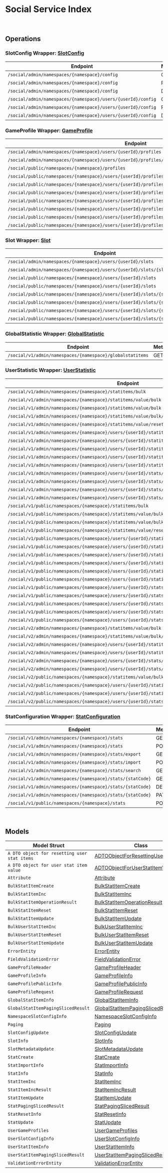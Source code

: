 # Social Service Index

&nbsp;

## Operations

### SlotConfig Wrapper:  [SlotConfig](../services-api/pkg/service/social/slotConfig.go)
| Endpoint | Method | ID | Class | Wrapper | Example |
|---|---|---|---|---|---|
| `/social/admin/namespaces/{namespace}/config` | GET | GetNamespaceSlotConfigShort | [GetNamespaceSlotConfigShort](../social-sdk/pkg/socialclient/slot_config/slot_config_client.go) | [GetNamespaceSlotConfigShort](../services-api/pkg/service/social/slotConfig.go) | [GetNamespaceSlotConfigShort](../samples/cli/cmd/social/slotConfig/getNamespaceSlotConfig.go) |
| `/social/admin/namespaces/{namespace}/config` | PUT | UpdateNamespaceSlotConfigShort | [UpdateNamespaceSlotConfigShort](../social-sdk/pkg/socialclient/slot_config/slot_config_client.go) | [UpdateNamespaceSlotConfigShort](../services-api/pkg/service/social/slotConfig.go) | [UpdateNamespaceSlotConfigShort](../samples/cli/cmd/social/slotConfig/updateNamespaceSlotConfig.go) |
| `/social/admin/namespaces/{namespace}/config` | DELETE | DeleteNamespaceSlotConfigShort | [DeleteNamespaceSlotConfigShort](../social-sdk/pkg/socialclient/slot_config/slot_config_client.go) | [DeleteNamespaceSlotConfigShort](../services-api/pkg/service/social/slotConfig.go) | [DeleteNamespaceSlotConfigShort](../samples/cli/cmd/social/slotConfig/deleteNamespaceSlotConfig.go) |
| `/social/admin/namespaces/{namespace}/users/{userId}/config` | GET | GetUserSlotConfigShort | [GetUserSlotConfigShort](../social-sdk/pkg/socialclient/slot_config/slot_config_client.go) | [GetUserSlotConfigShort](../services-api/pkg/service/social/slotConfig.go) | [GetUserSlotConfigShort](../samples/cli/cmd/social/slotConfig/getUserSlotConfig.go) |
| `/social/admin/namespaces/{namespace}/users/{userId}/config` | PUT | UpdateUserSlotConfigShort | [UpdateUserSlotConfigShort](../social-sdk/pkg/socialclient/slot_config/slot_config_client.go) | [UpdateUserSlotConfigShort](../services-api/pkg/service/social/slotConfig.go) | [UpdateUserSlotConfigShort](../samples/cli/cmd/social/slotConfig/updateUserSlotConfig.go) |
| `/social/admin/namespaces/{namespace}/users/{userId}/config` | DELETE | DeleteUserSlotConfigShort | [DeleteUserSlotConfigShort](../social-sdk/pkg/socialclient/slot_config/slot_config_client.go) | [DeleteUserSlotConfigShort](../services-api/pkg/service/social/slotConfig.go) | [DeleteUserSlotConfigShort](../samples/cli/cmd/social/slotConfig/deleteUserSlotConfig.go) |

### GameProfile Wrapper:  [GameProfile](../services-api/pkg/service/social/gameProfile.go)
| Endpoint | Method | ID | Class | Wrapper | Example |
|---|---|---|---|---|---|
| `/social/admin/namespaces/{namespace}/users/{userId}/profiles` | GET | GetUserProfilesShort | [GetUserProfilesShort](../social-sdk/pkg/socialclient/game_profile/game_profile_client.go) | [GetUserProfilesShort](../services-api/pkg/service/social/gameProfile.go) | [GetUserProfilesShort](../samples/cli/cmd/social/gameProfile/getUserProfiles.go) |
| `/social/admin/namespaces/{namespace}/users/{userId}/profiles/{profileId}` | GET | GetProfileShort | [GetProfileShort](../social-sdk/pkg/socialclient/game_profile/game_profile_client.go) | [GetProfileShort](../services-api/pkg/service/social/gameProfile.go) | [GetProfileShort](../samples/cli/cmd/social/gameProfile/getProfile.go) |
| `/social/public/namespaces/{namespace}/profiles` | GET | PublicGetUserGameProfilesShort | [PublicGetUserGameProfilesShort](../social-sdk/pkg/socialclient/game_profile/game_profile_client.go) | [PublicGetUserGameProfilesShort](../services-api/pkg/service/social/gameProfile.go) | [PublicGetUserGameProfilesShort](../samples/cli/cmd/social/gameProfile/publicGetUserGameProfiles.go) |
| `/social/public/namespaces/{namespace}/users/{userId}/profiles` | GET | PublicGetUserProfilesShort | [PublicGetUserProfilesShort](../social-sdk/pkg/socialclient/game_profile/game_profile_client.go) | [PublicGetUserProfilesShort](../services-api/pkg/service/social/gameProfile.go) | [PublicGetUserProfilesShort](../samples/cli/cmd/social/gameProfile/publicGetUserProfiles.go) |
| `/social/public/namespaces/{namespace}/users/{userId}/profiles` | POST | PublicCreateProfileShort | [PublicCreateProfileShort](../social-sdk/pkg/socialclient/game_profile/game_profile_client.go) | [PublicCreateProfileShort](../services-api/pkg/service/social/gameProfile.go) | [PublicCreateProfileShort](../samples/cli/cmd/social/gameProfile/publicCreateProfile.go) |
| `/social/public/namespaces/{namespace}/users/{userId}/profiles/{profileId}` | GET | PublicGetProfileShort | [PublicGetProfileShort](../social-sdk/pkg/socialclient/game_profile/game_profile_client.go) | [PublicGetProfileShort](../services-api/pkg/service/social/gameProfile.go) | [PublicGetProfileShort](../samples/cli/cmd/social/gameProfile/publicGetProfile.go) |
| `/social/public/namespaces/{namespace}/users/{userId}/profiles/{profileId}` | PUT | PublicUpdateProfileShort | [PublicUpdateProfileShort](../social-sdk/pkg/socialclient/game_profile/game_profile_client.go) | [PublicUpdateProfileShort](../services-api/pkg/service/social/gameProfile.go) | [PublicUpdateProfileShort](../samples/cli/cmd/social/gameProfile/publicUpdateProfile.go) |
| `/social/public/namespaces/{namespace}/users/{userId}/profiles/{profileId}` | DELETE | PublicDeleteProfileShort | [PublicDeleteProfileShort](../social-sdk/pkg/socialclient/game_profile/game_profile_client.go) | [PublicDeleteProfileShort](../services-api/pkg/service/social/gameProfile.go) | [PublicDeleteProfileShort](../samples/cli/cmd/social/gameProfile/publicDeleteProfile.go) |
| `/social/public/namespaces/{namespace}/users/{userId}/profiles/{profileId}/attributes/{attributeName}` | GET | PublicGetProfileAttributeShort | [PublicGetProfileAttributeShort](../social-sdk/pkg/socialclient/game_profile/game_profile_client.go) | [PublicGetProfileAttributeShort](../services-api/pkg/service/social/gameProfile.go) | [PublicGetProfileAttributeShort](../samples/cli/cmd/social/gameProfile/publicGetProfileAttribute.go) |
| `/social/public/namespaces/{namespace}/users/{userId}/profiles/{profileId}/attributes/{attributeName}` | PUT | PublicUpdateAttributeShort | [PublicUpdateAttributeShort](../social-sdk/pkg/socialclient/game_profile/game_profile_client.go) | [PublicUpdateAttributeShort](../services-api/pkg/service/social/gameProfile.go) | [PublicUpdateAttributeShort](../samples/cli/cmd/social/gameProfile/publicUpdateAttribute.go) |

### Slot Wrapper:  [Slot](../services-api/pkg/service/social/slot.go)
| Endpoint | Method | ID | Class | Wrapper | Example |
|---|---|---|---|---|---|
| `/social/admin/namespaces/{namespace}/users/{userId}/slots` | GET | GetUserNamespaceSlotsShort | [GetUserNamespaceSlotsShort](../social-sdk/pkg/socialclient/slot/slot_client.go) | [GetUserNamespaceSlotsShort](../services-api/pkg/service/social/slot.go) | [GetUserNamespaceSlotsShort](../samples/cli/cmd/social/slot/getUserNamespaceSlots.go) |
| `/social/admin/namespaces/{namespace}/users/{userId}/slots/{slotId}` | GET | GetSlotDataShort | [GetSlotDataShort](../social-sdk/pkg/socialclient/slot/slot_client.go) | [GetSlotDataShort](../services-api/pkg/service/social/slot.go) | [GetSlotDataShort](../samples/cli/cmd/social/slot/getSlotData.go) |
| `/social/public/namespaces/{namespace}/users/{userId}/slots` | GET | PublicGetUserNamespaceSlotsShort | [PublicGetUserNamespaceSlotsShort](../social-sdk/pkg/socialclient/slot/slot_client.go) | [PublicGetUserNamespaceSlotsShort](../services-api/pkg/service/social/slot.go) | [PublicGetUserNamespaceSlotsShort](../samples/cli/cmd/social/slot/publicGetUserNamespaceSlots.go) |
| `/social/public/namespaces/{namespace}/users/{userId}/slots` | POST | PublicCreateUserNamespaceSlotShort | [PublicCreateUserNamespaceSlotShort](../social-sdk/pkg/socialclient/slot/slot_client.go) | [PublicCreateUserNamespaceSlotShort](../services-api/pkg/service/social/slot.go) | [PublicCreateUserNamespaceSlotShort](../samples/cli/cmd/social/slot/publicCreateUserNamespaceSlot.go) |
| `/social/public/namespaces/{namespace}/users/{userId}/slots/{slotId}` | GET | PublicGetSlotDataShort | [PublicGetSlotDataShort](../social-sdk/pkg/socialclient/slot/slot_client.go) | [PublicGetSlotDataShort](../services-api/pkg/service/social/slot.go) | [PublicGetSlotDataShort](../samples/cli/cmd/social/slot/publicGetSlotData.go) |
| `/social/public/namespaces/{namespace}/users/{userId}/slots/{slotId}` | PUT | PublicUpdateUserNamespaceSlotShort | [PublicUpdateUserNamespaceSlotShort](../social-sdk/pkg/socialclient/slot/slot_client.go) | [PublicUpdateUserNamespaceSlotShort](../services-api/pkg/service/social/slot.go) | [PublicUpdateUserNamespaceSlotShort](../samples/cli/cmd/social/slot/publicUpdateUserNamespaceSlot.go) |
| `/social/public/namespaces/{namespace}/users/{userId}/slots/{slotId}` | DELETE | PublicDeleteUserNamespaceSlotShort | [PublicDeleteUserNamespaceSlotShort](../social-sdk/pkg/socialclient/slot/slot_client.go) | [PublicDeleteUserNamespaceSlotShort](../services-api/pkg/service/social/slot.go) | [PublicDeleteUserNamespaceSlotShort](../samples/cli/cmd/social/slot/publicDeleteUserNamespaceSlot.go) |
| `/social/public/namespaces/{namespace}/users/{userId}/slots/{slotId}/metadata` | PUT | PublicUpdateUserNamespaceSlotMetadataShort | [PublicUpdateUserNamespaceSlotMetadataShort](../social-sdk/pkg/socialclient/slot/slot_client.go) | [PublicUpdateUserNamespaceSlotMetadataShort](../services-api/pkg/service/social/slot.go) | [PublicUpdateUserNamespaceSlotMetadataShort](../samples/cli/cmd/social/slot/publicUpdateUserNamespaceSlotMetadata.go) |

### GlobalStatistic Wrapper:  [GlobalStatistic](../services-api/pkg/service/social/globalStatistic.go)
| Endpoint | Method | ID | Class | Wrapper | Example |
|---|---|---|---|---|---|
| `/social/v1/admin/namespaces/{namespace}/globalstatitems` | GET | GetGlobalStatItemsShort | [GetGlobalStatItemsShort](../social-sdk/pkg/socialclient/global_statistic/global_statistic_client.go) | [GetGlobalStatItemsShort](../services-api/pkg/service/social/globalStatistic.go) | [GetGlobalStatItemsShort](../samples/cli/cmd/social/globalStatistic/getGlobalStatItems.go) |

### UserStatistic Wrapper:  [UserStatistic](../services-api/pkg/service/social/userStatistic.go)
| Endpoint | Method | ID | Class | Wrapper | Example |
|---|---|---|---|---|---|
| `/social/v1/admin/namespaces/{namespace}/statitems/bulk` | GET | BulkFetchStatItemsShort | [BulkFetchStatItemsShort](../social-sdk/pkg/socialclient/user_statistic/user_statistic_client.go) | [BulkFetchStatItemsShort](../services-api/pkg/service/social/userStatistic.go) | [BulkFetchStatItemsShort](../samples/cli/cmd/social/userStatistic/bulkFetchStatItems.go) |
| `/social/v1/admin/namespaces/{namespace}/statitems/value/bulk` | PUT | BulkIncUserStatItemShort | [BulkIncUserStatItemShort](../social-sdk/pkg/socialclient/user_statistic/user_statistic_client.go) | [BulkIncUserStatItemShort](../services-api/pkg/service/social/userStatistic.go) | [BulkIncUserStatItemShort](../samples/cli/cmd/social/userStatistic/bulkIncUserStatItem.go) |
| `/social/v1/admin/namespaces/{namespace}/statitems/value/bulk` | PATCH | BulkIncUserStatItemValueShort | [BulkIncUserStatItemValueShort](../social-sdk/pkg/socialclient/user_statistic/user_statistic_client.go) | [BulkIncUserStatItemValueShort](../services-api/pkg/service/social/userStatistic.go) | [BulkIncUserStatItemValueShort](../samples/cli/cmd/social/userStatistic/bulkIncUserStatItemValue.go) |
| `/social/v1/admin/namespaces/{namespace}/statitems/value/bulk/getOrDefault` | GET | BulkFetchOrDefaultStatItemsShort | [BulkFetchOrDefaultStatItemsShort](../social-sdk/pkg/socialclient/user_statistic/user_statistic_client.go) | [BulkFetchOrDefaultStatItemsShort](../services-api/pkg/service/social/userStatistic.go) | [BulkFetchOrDefaultStatItemsShort](../samples/cli/cmd/social/userStatistic/bulkFetchOrDefaultStatItems.go) |
| `/social/v1/admin/namespaces/{namespace}/statitems/value/reset/bulk` | PUT | BulkResetUserStatItemShort | [BulkResetUserStatItemShort](../social-sdk/pkg/socialclient/user_statistic/user_statistic_client.go) | [BulkResetUserStatItemShort](../services-api/pkg/service/social/userStatistic.go) | [BulkResetUserStatItemShort](../samples/cli/cmd/social/userStatistic/bulkResetUserStatItem.go) |
| `/social/v1/admin/namespaces/{namespace}/users/{userId}/statitems` | GET | GetUserStatItemsShort | [GetUserStatItemsShort](../social-sdk/pkg/socialclient/user_statistic/user_statistic_client.go) | [GetUserStatItemsShort](../services-api/pkg/service/social/userStatistic.go) | [GetUserStatItemsShort](../samples/cli/cmd/social/userStatistic/getUserStatItems.go) |
| `/social/v1/admin/namespaces/{namespace}/users/{userId}/statitems/bulk` | POST | BulkCreateUserStatItemsShort | [BulkCreateUserStatItemsShort](../social-sdk/pkg/socialclient/user_statistic/user_statistic_client.go) | [BulkCreateUserStatItemsShort](../services-api/pkg/service/social/userStatistic.go) | [BulkCreateUserStatItemsShort](../samples/cli/cmd/social/userStatistic/bulkCreateUserStatItems.go) |
| `/social/v1/admin/namespaces/{namespace}/users/{userId}/statitems/value/bulk` | PUT | BulkIncUserStatItem1Short | [BulkIncUserStatItem1Short](../social-sdk/pkg/socialclient/user_statistic/user_statistic_client.go) | [BulkIncUserStatItem1Short](../services-api/pkg/service/social/userStatistic.go) | [BulkIncUserStatItem1Short](../samples/cli/cmd/social/userStatistic/bulkIncUserStatItem1.go) |
| `/social/v1/admin/namespaces/{namespace}/users/{userId}/statitems/value/bulk` | PATCH | BulkIncUserStatItemValue1Short | [BulkIncUserStatItemValue1Short](../social-sdk/pkg/socialclient/user_statistic/user_statistic_client.go) | [BulkIncUserStatItemValue1Short](../services-api/pkg/service/social/userStatistic.go) | [BulkIncUserStatItemValue1Short](../samples/cli/cmd/social/userStatistic/bulkIncUserStatItemValue1.go) |
| `/social/v1/admin/namespaces/{namespace}/users/{userId}/statitems/value/reset/bulk` | PUT | BulkResetUserStatItem1Short | [BulkResetUserStatItem1Short](../social-sdk/pkg/socialclient/user_statistic/user_statistic_client.go) | [BulkResetUserStatItem1Short](../services-api/pkg/service/social/userStatistic.go) | [BulkResetUserStatItem1Short](../samples/cli/cmd/social/userStatistic/bulkResetUserStatItem1.go) |
| `/social/v1/admin/namespaces/{namespace}/users/{userId}/stats/{statCode}/statitems` | POST | CreateUserStatItemShort | [CreateUserStatItemShort](../social-sdk/pkg/socialclient/user_statistic/user_statistic_client.go) | [CreateUserStatItemShort](../services-api/pkg/service/social/userStatistic.go) | [CreateUserStatItemShort](../samples/cli/cmd/social/userStatistic/createUserStatItem.go) |
| `/social/v1/admin/namespaces/{namespace}/users/{userId}/stats/{statCode}/statitems` | DELETE | DeleteUserStatItemsShort | [DeleteUserStatItemsShort](../social-sdk/pkg/socialclient/user_statistic/user_statistic_client.go) | [DeleteUserStatItemsShort](../services-api/pkg/service/social/userStatistic.go) | [DeleteUserStatItemsShort](../samples/cli/cmd/social/userStatistic/deleteUserStatItems.go) |
| `/social/v1/admin/namespaces/{namespace}/users/{userId}/stats/{statCode}/statitems/value` | PATCH | IncUserStatItemValueShort | [IncUserStatItemValueShort](../social-sdk/pkg/socialclient/user_statistic/user_statistic_client.go) | [IncUserStatItemValueShort](../services-api/pkg/service/social/userStatistic.go) | [IncUserStatItemValueShort](../samples/cli/cmd/social/userStatistic/incUserStatItemValue.go) |
| `/social/v1/admin/namespaces/{namespace}/users/{userId}/stats/{statCode}/statitems/value/reset` | PUT | ResetUserStatItemValueShort | [ResetUserStatItemValueShort](../social-sdk/pkg/socialclient/user_statistic/user_statistic_client.go) | [ResetUserStatItemValueShort](../services-api/pkg/service/social/userStatistic.go) | [ResetUserStatItemValueShort](../samples/cli/cmd/social/userStatistic/resetUserStatItemValue.go) |
| `/social/v1/public/namespaces/{namespace}/statitems/bulk` | GET | BulkFetchStatItems1Short | [BulkFetchStatItems1Short](../social-sdk/pkg/socialclient/user_statistic/user_statistic_client.go) | [BulkFetchStatItems1Short](../services-api/pkg/service/social/userStatistic.go) | [BulkFetchStatItems1Short](../samples/cli/cmd/social/userStatistic/bulkFetchStatItems1.go) |
| `/social/v1/public/namespaces/{namespace}/statitems/value/bulk` | PUT | PublicBulkIncUserStatItemShort | [PublicBulkIncUserStatItemShort](../social-sdk/pkg/socialclient/user_statistic/user_statistic_client.go) | [PublicBulkIncUserStatItemShort](../services-api/pkg/service/social/userStatistic.go) | [PublicBulkIncUserStatItemShort](../samples/cli/cmd/social/userStatistic/publicBulkIncUserStatItem.go) |
| `/social/v1/public/namespaces/{namespace}/statitems/value/bulk` | PATCH | PublicBulkIncUserStatItemValueShort | [PublicBulkIncUserStatItemValueShort](../social-sdk/pkg/socialclient/user_statistic/user_statistic_client.go) | [PublicBulkIncUserStatItemValueShort](../services-api/pkg/service/social/userStatistic.go) | [PublicBulkIncUserStatItemValueShort](../samples/cli/cmd/social/userStatistic/publicBulkIncUserStatItemValue.go) |
| `/social/v1/public/namespaces/{namespace}/statitems/value/reset/bulk` | PUT | BulkResetUserStatItem2Short | [BulkResetUserStatItem2Short](../social-sdk/pkg/socialclient/user_statistic/user_statistic_client.go) | [BulkResetUserStatItem2Short](../services-api/pkg/service/social/userStatistic.go) | [BulkResetUserStatItem2Short](../samples/cli/cmd/social/userStatistic/bulkResetUserStatItem2.go) |
| `/social/v1/public/namespaces/{namespace}/users/{userId}/statitems` | GET | PublicQueryUserStatItemsShort | [PublicQueryUserStatItemsShort](../social-sdk/pkg/socialclient/user_statistic/user_statistic_client.go) | [PublicQueryUserStatItemsShort](../services-api/pkg/service/social/userStatistic.go) | [PublicQueryUserStatItemsShort](../samples/cli/cmd/social/userStatistic/publicQueryUserStatItems.go) |
| `/social/v1/public/namespaces/{namespace}/users/{userId}/statitems/bulk` | POST | PublicBulkCreateUserStatItemsShort | [PublicBulkCreateUserStatItemsShort](../social-sdk/pkg/socialclient/user_statistic/user_statistic_client.go) | [PublicBulkCreateUserStatItemsShort](../services-api/pkg/service/social/userStatistic.go) | [PublicBulkCreateUserStatItemsShort](../samples/cli/cmd/social/userStatistic/publicBulkCreateUserStatItems.go) |
| `/social/v1/public/namespaces/{namespace}/users/{userId}/statitems/value/bulk` | GET | PublicQueryUserStatItems1Short | [PublicQueryUserStatItems1Short](../social-sdk/pkg/socialclient/user_statistic/user_statistic_client.go) | [PublicQueryUserStatItems1Short](../services-api/pkg/service/social/userStatistic.go) | [PublicQueryUserStatItems1Short](../samples/cli/cmd/social/userStatistic/publicQueryUserStatItems1.go) |
| `/social/v1/public/namespaces/{namespace}/users/{userId}/statitems/value/bulk` | PUT | PublicBulkIncUserStatItem1Short | [PublicBulkIncUserStatItem1Short](../social-sdk/pkg/socialclient/user_statistic/user_statistic_client.go) | [PublicBulkIncUserStatItem1Short](../services-api/pkg/service/social/userStatistic.go) | [PublicBulkIncUserStatItem1Short](../samples/cli/cmd/social/userStatistic/publicBulkIncUserStatItem1.go) |
| `/social/v1/public/namespaces/{namespace}/users/{userId}/statitems/value/bulk` | PATCH | BulkIncUserStatItemValue2Short | [BulkIncUserStatItemValue2Short](../social-sdk/pkg/socialclient/user_statistic/user_statistic_client.go) | [BulkIncUserStatItemValue2Short](../services-api/pkg/service/social/userStatistic.go) | [BulkIncUserStatItemValue2Short](../samples/cli/cmd/social/userStatistic/bulkIncUserStatItemValue2.go) |
| `/social/v1/public/namespaces/{namespace}/users/{userId}/statitems/value/reset/bulk` | PUT | BulkResetUserStatItem3Short | [BulkResetUserStatItem3Short](../social-sdk/pkg/socialclient/user_statistic/user_statistic_client.go) | [BulkResetUserStatItem3Short](../services-api/pkg/service/social/userStatistic.go) | [BulkResetUserStatItem3Short](../samples/cli/cmd/social/userStatistic/bulkResetUserStatItem3.go) |
| `/social/v1/public/namespaces/{namespace}/users/{userId}/stats/{statCode}/statitems` | POST | PublicCreateUserStatItemShort | [PublicCreateUserStatItemShort](../social-sdk/pkg/socialclient/user_statistic/user_statistic_client.go) | [PublicCreateUserStatItemShort](../services-api/pkg/service/social/userStatistic.go) | [PublicCreateUserStatItemShort](../samples/cli/cmd/social/userStatistic/publicCreateUserStatItem.go) |
| `/social/v1/public/namespaces/{namespace}/users/{userId}/stats/{statCode}/statitems` | DELETE | DeleteUserStatItems1Short | [DeleteUserStatItems1Short](../social-sdk/pkg/socialclient/user_statistic/user_statistic_client.go) | [DeleteUserStatItems1Short](../services-api/pkg/service/social/userStatistic.go) | [DeleteUserStatItems1Short](../samples/cli/cmd/social/userStatistic/deleteUserStatItems1.go) |
| `/social/v1/public/namespaces/{namespace}/users/{userId}/stats/{statCode}/statitems/value` | PUT | PublicIncUserStatItemShort | [PublicIncUserStatItemShort](../social-sdk/pkg/socialclient/user_statistic/user_statistic_client.go) | [PublicIncUserStatItemShort](../services-api/pkg/service/social/userStatistic.go) | [PublicIncUserStatItemShort](../samples/cli/cmd/social/userStatistic/publicIncUserStatItem.go) |
| `/social/v1/public/namespaces/{namespace}/users/{userId}/stats/{statCode}/statitems/value` | PATCH | PublicIncUserStatItemValueShort | [PublicIncUserStatItemValueShort](../social-sdk/pkg/socialclient/user_statistic/user_statistic_client.go) | [PublicIncUserStatItemValueShort](../services-api/pkg/service/social/userStatistic.go) | [PublicIncUserStatItemValueShort](../samples/cli/cmd/social/userStatistic/publicIncUserStatItemValue.go) |
| `/social/v1/public/namespaces/{namespace}/users/{userId}/stats/{statCode}/statitems/value/reset` | PUT | ResetUserStatItemValue1Short | [ResetUserStatItemValue1Short](../social-sdk/pkg/socialclient/user_statistic/user_statistic_client.go) | [ResetUserStatItemValue1Short](../services-api/pkg/service/social/userStatistic.go) | [ResetUserStatItemValue1Short](../samples/cli/cmd/social/userStatistic/resetUserStatItemValue1.go) |
| `/social/v2/admin/namespaces/{namespace}/statitems/value/bulk` | PUT | BulkUpdateUserStatItemV2Short | [BulkUpdateUserStatItemV2Short](../social-sdk/pkg/socialclient/user_statistic/user_statistic_client.go) | [BulkUpdateUserStatItemV2Short](../services-api/pkg/service/social/userStatistic.go) | [BulkUpdateUserStatItemV2Short](../samples/cli/cmd/social/userStatistic/bulkUpdateUserStatItemV2.go) |
| `/social/v2/admin/namespaces/{namespace}/statitems/value/bulk/getOrDefault` | GET | BulkFetchOrDefaultStatItems1Short | [BulkFetchOrDefaultStatItems1Short](../social-sdk/pkg/socialclient/user_statistic/user_statistic_client.go) | [BulkFetchOrDefaultStatItems1Short](../services-api/pkg/service/social/userStatistic.go) | [BulkFetchOrDefaultStatItems1Short](../samples/cli/cmd/social/userStatistic/bulkFetchOrDefaultStatItems1.go) |
| `/social/v2/admin/namespaces/{namespace}/users/{userId}/statitems/value/bulk` | PUT | BulkUpdateUserStatItemShort | [BulkUpdateUserStatItemShort](../social-sdk/pkg/socialclient/user_statistic/user_statistic_client.go) | [BulkUpdateUserStatItemShort](../services-api/pkg/service/social/userStatistic.go) | [BulkUpdateUserStatItemShort](../samples/cli/cmd/social/userStatistic/bulkUpdateUserStatItem.go) |
| `/social/v2/admin/namespaces/{namespace}/users/{userId}/statitems/value/reset/bulk` | PUT | BulkResetUserStatItemValuesShort | [BulkResetUserStatItemValuesShort](../social-sdk/pkg/socialclient/user_statistic/user_statistic_client.go) | [BulkResetUserStatItemValuesShort](../services-api/pkg/service/social/userStatistic.go) | [BulkResetUserStatItemValuesShort](../samples/cli/cmd/social/userStatistic/bulkResetUserStatItemValues.go) |
| `/social/v2/admin/namespaces/{namespace}/users/{userId}/stats/{statCode}/statitems` | DELETE | DeleteUserStatItems2Short | [DeleteUserStatItems2Short](../social-sdk/pkg/socialclient/user_statistic/user_statistic_client.go) | [DeleteUserStatItems2Short](../services-api/pkg/service/social/userStatistic.go) | [DeleteUserStatItems2Short](../samples/cli/cmd/social/userStatistic/deleteUserStatItems2.go) |
| `/social/v2/admin/namespaces/{namespace}/users/{userId}/stats/{statCode}/statitems/value` | PUT | UpdateUserStatItemValueShort | [UpdateUserStatItemValueShort](../social-sdk/pkg/socialclient/user_statistic/user_statistic_client.go) | [UpdateUserStatItemValueShort](../services-api/pkg/service/social/userStatistic.go) | [UpdateUserStatItemValueShort](../samples/cli/cmd/social/userStatistic/updateUserStatItemValue.go) |
| `/social/v2/public/namespaces/{namespace}/statitems/value/bulk` | PUT | BulkUpdateUserStatItem1Short | [BulkUpdateUserStatItem1Short](../social-sdk/pkg/socialclient/user_statistic/user_statistic_client.go) | [BulkUpdateUserStatItem1Short](../services-api/pkg/service/social/userStatistic.go) | [BulkUpdateUserStatItem1Short](../samples/cli/cmd/social/userStatistic/bulkUpdateUserStatItem1.go) |
| `/social/v2/public/namespaces/{namespace}/users/{userId}/statitems/value/bulk` | GET | PublicQueryUserStatItems2Short | [PublicQueryUserStatItems2Short](../social-sdk/pkg/socialclient/user_statistic/user_statistic_client.go) | [PublicQueryUserStatItems2Short](../services-api/pkg/service/social/userStatistic.go) | [PublicQueryUserStatItems2Short](../samples/cli/cmd/social/userStatistic/publicQueryUserStatItems2.go) |
| `/social/v2/public/namespaces/{namespace}/users/{userId}/statitems/value/bulk` | PUT | BulkUpdateUserStatItem2Short | [BulkUpdateUserStatItem2Short](../social-sdk/pkg/socialclient/user_statistic/user_statistic_client.go) | [BulkUpdateUserStatItem2Short](../services-api/pkg/service/social/userStatistic.go) | [BulkUpdateUserStatItem2Short](../samples/cli/cmd/social/userStatistic/bulkUpdateUserStatItem2.go) |
| `/social/v2/public/namespaces/{namespace}/users/{userId}/stats/{statCode}/statitems/value` | PUT | UpdateUserStatItemValue1Short | [UpdateUserStatItemValue1Short](../social-sdk/pkg/socialclient/user_statistic/user_statistic_client.go) | [UpdateUserStatItemValue1Short](../services-api/pkg/service/social/userStatistic.go) | [UpdateUserStatItemValue1Short](../samples/cli/cmd/social/userStatistic/updateUserStatItemValue1.go) |

### StatConfiguration Wrapper:  [StatConfiguration](../services-api/pkg/service/social/statConfiguration.go)
| Endpoint | Method | ID | Class | Wrapper | Example |
|---|---|---|---|---|---|
| `/social/v1/admin/namespaces/{namespace}/stats` | GET | GetStatsShort | [GetStatsShort](../social-sdk/pkg/socialclient/stat_configuration/stat_configuration_client.go) | [GetStatsShort](../services-api/pkg/service/social/statConfiguration.go) | [GetStatsShort](../samples/cli/cmd/social/statConfiguration/getStats.go) |
| `/social/v1/admin/namespaces/{namespace}/stats` | POST | CreateStatShort | [CreateStatShort](../social-sdk/pkg/socialclient/stat_configuration/stat_configuration_client.go) | [CreateStatShort](../services-api/pkg/service/social/statConfiguration.go) | [CreateStatShort](../samples/cli/cmd/social/statConfiguration/createStat.go) |
| `/social/v1/admin/namespaces/{namespace}/stats/export` | GET | ExportStatsShort | [ExportStatsShort](../social-sdk/pkg/socialclient/stat_configuration/stat_configuration_client.go) | [ExportStatsShort](../services-api/pkg/service/social/statConfiguration.go) | [ExportStatsShort](../samples/cli/cmd/social/statConfiguration/exportStats.go) |
| `/social/v1/admin/namespaces/{namespace}/stats/import` | POST | ImportStatsShort | [ImportStatsShort](../social-sdk/pkg/socialclient/stat_configuration/stat_configuration_client.go) | [ImportStatsShort](../services-api/pkg/service/social/statConfiguration.go) | [ImportStatsShort](../samples/cli/cmd/social/statConfiguration/importStats.go) |
| `/social/v1/admin/namespaces/{namespace}/stats/search` | GET | QueryStatsShort | [QueryStatsShort](../social-sdk/pkg/socialclient/stat_configuration/stat_configuration_client.go) | [QueryStatsShort](../services-api/pkg/service/social/statConfiguration.go) | [QueryStatsShort](../samples/cli/cmd/social/statConfiguration/queryStats.go) |
| `/social/v1/admin/namespaces/{namespace}/stats/{statCode}` | GET | GetStatShort | [GetStatShort](../social-sdk/pkg/socialclient/stat_configuration/stat_configuration_client.go) | [GetStatShort](../services-api/pkg/service/social/statConfiguration.go) | [GetStatShort](../samples/cli/cmd/social/statConfiguration/getStat.go) |
| `/social/v1/admin/namespaces/{namespace}/stats/{statCode}` | DELETE | DeleteStatShort | [DeleteStatShort](../social-sdk/pkg/socialclient/stat_configuration/stat_configuration_client.go) | [DeleteStatShort](../services-api/pkg/service/social/statConfiguration.go) | [DeleteStatShort](../samples/cli/cmd/social/statConfiguration/deleteStat.go) |
| `/social/v1/admin/namespaces/{namespace}/stats/{statCode}` | PATCH | UpdateStatShort | [UpdateStatShort](../social-sdk/pkg/socialclient/stat_configuration/stat_configuration_client.go) | [UpdateStatShort](../services-api/pkg/service/social/statConfiguration.go) | [UpdateStatShort](../samples/cli/cmd/social/statConfiguration/updateStat.go) |
| `/social/v1/public/namespaces/{namespace}/stats` | POST | CreateStat1Short | [CreateStat1Short](../social-sdk/pkg/socialclient/stat_configuration/stat_configuration_client.go) | [CreateStat1Short](../services-api/pkg/service/social/statConfiguration.go) | [CreateStat1Short](../samples/cli/cmd/social/statConfiguration/createStat1.go) |


&nbsp;  

## Models

| Model Struct | Class |
|---|---|
| `A DTO object for resetting user stat items` | [ADTOObjectForResettingUserStatItems ](../social-sdk/pkg/socialclientmodels/a_dto_object_for_resetting_user_stat_items.go) |
| `A DTO object for user stat item value` | [ADTOObjectForUserStatItemValue ](../social-sdk/pkg/socialclientmodels/a_dto_object_for_user_stat_item_value.go) |
| `Attribute` | [Attribute ](../social-sdk/pkg/socialclientmodels/attribute.go) |
| `BulkStatItemCreate` | [BulkStatItemCreate ](../social-sdk/pkg/socialclientmodels/bulk_stat_item_create.go) |
| `BulkStatItemInc` | [BulkStatItemInc ](../social-sdk/pkg/socialclientmodels/bulk_stat_item_inc.go) |
| `BulkStatItemOperationResult` | [BulkStatItemOperationResult ](../social-sdk/pkg/socialclientmodels/bulk_stat_item_operation_result.go) |
| `BulkStatItemReset` | [BulkStatItemReset ](../social-sdk/pkg/socialclientmodels/bulk_stat_item_reset.go) |
| `BulkStatItemUpdate` | [BulkStatItemUpdate ](../social-sdk/pkg/socialclientmodels/bulk_stat_item_update.go) |
| `BulkUserStatItemInc` | [BulkUserStatItemInc ](../social-sdk/pkg/socialclientmodels/bulk_user_stat_item_inc.go) |
| `BulkUserStatItemReset` | [BulkUserStatItemReset ](../social-sdk/pkg/socialclientmodels/bulk_user_stat_item_reset.go) |
| `BulkUserStatItemUpdate` | [BulkUserStatItemUpdate ](../social-sdk/pkg/socialclientmodels/bulk_user_stat_item_update.go) |
| `ErrorEntity` | [ErrorEntity ](../social-sdk/pkg/socialclientmodels/error_entity.go) |
| `FieldValidationError` | [FieldValidationError ](../social-sdk/pkg/socialclientmodels/field_validation_error.go) |
| `GameProfileHeader` | [GameProfileHeader ](../social-sdk/pkg/socialclientmodels/game_profile_header.go) |
| `GameProfileInfo` | [GameProfileInfo ](../social-sdk/pkg/socialclientmodels/game_profile_info.go) |
| `GameProfilePublicInfo` | [GameProfilePublicInfo ](../social-sdk/pkg/socialclientmodels/game_profile_public_info.go) |
| `GameProfileRequest` | [GameProfileRequest ](../social-sdk/pkg/socialclientmodels/game_profile_request.go) |
| `GlobalStatItemInfo` | [GlobalStatItemInfo ](../social-sdk/pkg/socialclientmodels/global_stat_item_info.go) |
| `GlobalStatItemPagingSlicedResult` | [GlobalStatItemPagingSlicedResult ](../social-sdk/pkg/socialclientmodels/global_stat_item_paging_sliced_result.go) |
| `NamespaceSlotConfigInfo` | [NamespaceSlotConfigInfo ](../social-sdk/pkg/socialclientmodels/namespace_slot_config_info.go) |
| `Paging` | [Paging ](../social-sdk/pkg/socialclientmodels/paging.go) |
| `SlotConfigUpdate` | [SlotConfigUpdate ](../social-sdk/pkg/socialclientmodels/slot_config_update.go) |
| `SlotInfo` | [SlotInfo ](../social-sdk/pkg/socialclientmodels/slot_info.go) |
| `SlotMetadataUpdate` | [SlotMetadataUpdate ](../social-sdk/pkg/socialclientmodels/slot_metadata_update.go) |
| `StatCreate` | [StatCreate ](../social-sdk/pkg/socialclientmodels/stat_create.go) |
| `StatImportInfo` | [StatImportInfo ](../social-sdk/pkg/socialclientmodels/stat_import_info.go) |
| `StatInfo` | [StatInfo ](../social-sdk/pkg/socialclientmodels/stat_info.go) |
| `StatItemInc` | [StatItemInc ](../social-sdk/pkg/socialclientmodels/stat_item_inc.go) |
| `StatItemIncResult` | [StatItemIncResult ](../social-sdk/pkg/socialclientmodels/stat_item_inc_result.go) |
| `StatItemUpdate` | [StatItemUpdate ](../social-sdk/pkg/socialclientmodels/stat_item_update.go) |
| `StatPagingSlicedResult` | [StatPagingSlicedResult ](../social-sdk/pkg/socialclientmodels/stat_paging_sliced_result.go) |
| `StatResetInfo` | [StatResetInfo ](../social-sdk/pkg/socialclientmodels/stat_reset_info.go) |
| `StatUpdate` | [StatUpdate ](../social-sdk/pkg/socialclientmodels/stat_update.go) |
| `UserGameProfiles` | [UserGameProfiles ](../social-sdk/pkg/socialclientmodels/user_game_profiles.go) |
| `UserSlotConfigInfo` | [UserSlotConfigInfo ](../social-sdk/pkg/socialclientmodels/user_slot_config_info.go) |
| `UserStatItemInfo` | [UserStatItemInfo ](../social-sdk/pkg/socialclientmodels/user_stat_item_info.go) |
| `UserStatItemPagingSlicedResult` | [UserStatItemPagingSlicedResult ](../social-sdk/pkg/socialclientmodels/user_stat_item_paging_sliced_result.go) |
| `ValidationErrorEntity` | [ValidationErrorEntity ](../social-sdk/pkg/socialclientmodels/validation_error_entity.go) |
